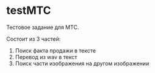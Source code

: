 # testMTC
Тестовое задание для МТС. 

Состоит из 3 частей:
1. Поиск факта продажи в тексте
2. Перевод из wav в текст
3. Поиск части изображения на другом изображении
